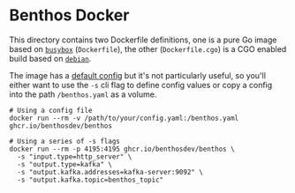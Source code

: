 Benthos Docker
==============

This directory contains two Dockerfile definitions, one is a pure Go image based on [`busybox`][docker.busybox] (`Dockerfile`), the other (`Dockerfile.cgo`) is a CGO enabled build based on [`debian`][docker.debian].

The image has a [default config][default.config] but it's not particularly useful, so you'll either want to use the `-s` cli flag to define config values or copy a config into the path `/benthos.yaml` as a volume.

```shell
# Using a config file
docker run --rm -v /path/to/your/config.yaml:/benthos.yaml ghcr.io/benthosdev/benthos

# Using a series of -s flags
docker run --rm -p 4195:4195 ghcr.io/benthosdev/benthos \
  -s "input.type=http_server" \
  -s "output.type=kafka" \
  -s "output.kafka.addresses=kafka-server:9092" \
  -s "output.kafka.topic=benthos_topic"
```

[docker.busybox]: https://hub.docker.com/_/busybox/
[docker.debian]: https://hub.docker.com/_/debian
[default.config]: ../config/docker.yaml
